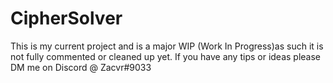 # CipherSolver

This is my current project and is a major WIP (Work In Progress)as such it is not fully commented or cleaned up yet.
If you have any tips or ideas please DM me on Discord @ Zacvr#9033
